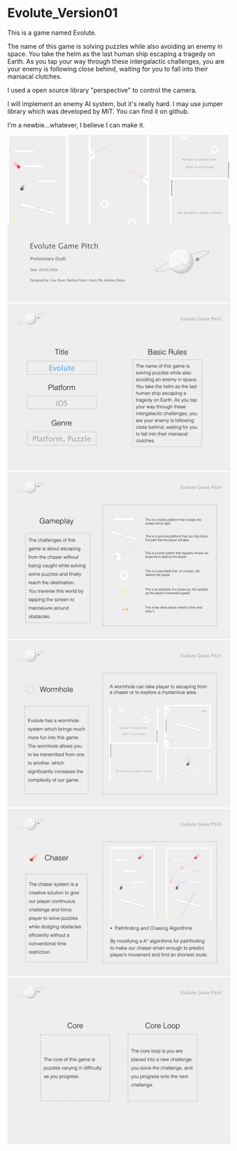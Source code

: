 # Evolute_Version01

 This is a game named Evolute.
 
 The name of this game is solving puzzles while also avoiding an enemy in space. You take the helm as the last human ship escaping a tragedy on Earth. As you tap your way through these intergalactic challenges, you are your enemy is following close behind, waiting for you to fall into their maniacal clutches.

 I used a open source library "perspective" to control the camera.
 
 I will implement an enemy AI system, but it's really hard. I may use jumper library which was developed by MIT. You can find it on github.

 I'm a newbie...whatever, I believe I can make it.

![alt tag](https://raw.githubusercontent.com/dioogsky/Evolute_Version01/master/demo/Evolute%20game%20pitch/Evolute%20game%20pitch.001.jpeg)
![alt tag](https://raw.githubusercontent.com/dioogsky/Evolute_Version01/master/demo/Evolute%20game%20pitch/Evolute%20game%20pitch.002.jpeg)
![alt tag](https://raw.githubusercontent.com/dioogsky/Evolute_Version01/master/demo/Evolute%20game%20pitch/Evolute%20game%20pitch.003.jpeg)
![alt tag](https://raw.githubusercontent.com/dioogsky/Evolute_Version01/master/demo/Evolute%20game%20pitch/Evolute%20game%20pitch.004.jpeg)
![alt tag](https://raw.githubusercontent.com/dioogsky/Evolute_Version01/master/demo/Evolute%20game%20pitch/Evolute%20game%20pitch.005.jpeg)
![alt tag](https://raw.githubusercontent.com/dioogsky/Evolute_Version01/master/demo/Evolute%20game%20pitch/Evolute%20game%20pitch.006.jpeg)
